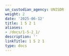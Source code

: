 ```yaml
---
un_custodian_agency: UNISDR
weight: 2
date: '2025-06-12'
title: 1 5 2 1
aliases:
- /docs/1-5-2_1/
description: ''
linkTitle: 1 5 2 1
type: docs
---
```



